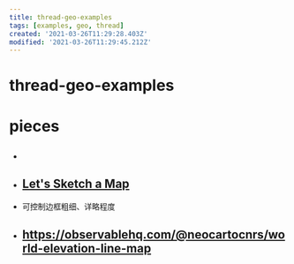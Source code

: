 ```yaml
---
title: thread-geo-examples
tags: [examples, geo, thread]
created: '2021-03-26T11:29:28.403Z'
modified: '2021-03-26T11:29:45.212Z'
---
```


# thread-geo-examples

# pieces

- ## 

- ## [Let's Sketch a Map](https://observablehq.com/@neocartocnrs/lets-sketch-a-map)
- 可控制边框粗细、详略程度

- ## https://observablehq.com/@neocartocnrs/world-elevation-line-map
